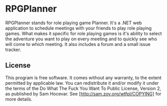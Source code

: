 # RPGPlanner

RPGPlanner stands for role playing game Planner. It's a .NET web application to schedule meetings with your friends to play role playing games. What makes it specific for role playing games is it's ability to select the adventure you want to play on every meeting and to quickly see who will come to which meeting. It also includes a forum and a small issue tracker.

## License

This program is free software. It comes without any warranty, to the extent permitted by applicable law. You can redistribute it and/or modify it under the terms of the Do What The Fuck You Want To Public License, Version 2, as published by Sam Hocevar. See [http://sam.zoy.org/wtfpl/COPYING] for more details.